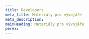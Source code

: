 ```yaml
---
title: Developers
meta_title: Materiály pro vývojáře
meta_description: 
mainHeading: Materiály pro vývojáře
perex: 
---
```

